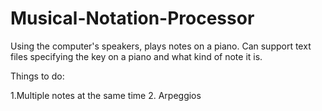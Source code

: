 # Musical-Notation-Processor

Using the computer's speakers, plays notes on a piano. Can support text files specifying the key on a piano and what kind of note it is.

Things to do:


1.Multiple notes at the same time
2. Arpeggios
